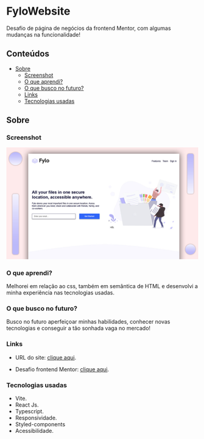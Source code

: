 # FyloWebsite

Desafio de página de negócios da frontend Mentor, com algumas mudanças na funcionalidade!

## Conteúdos

- [Sobre](#Sobre)
  - [Screenshot](#screenshot)
  - [O que aprendi?](#O-que-aprendi?)
  - [O que busco no futuro?](#O-que-busco-no-futuro?)
  - [Links](#links)
  - [Tecnologias usadas](#Tecnologias-usadas)

## Sobre

### Screenshot

![](/src/assets/images/screenshot.jpg)

### O que aprendi?

 Melhorei em relação ao css, também em semântica de HTML e desenvolvi a minha experiência nas tecnologias usadas.

### O que busco no futuro?

 Busco no futuro aperfeiçoar minhas habilidades, conhecer novas tecnologias e conseguir a tão sonhada vaga no mercado!

### Links

- URL do site: [clique aqui](https://fylo-website-ashen.vercel.app).

- Desafio frontend Mentor: [clique aqui](https://www.frontendmentor.io/challenges/fylo-landing-page-with-two-column-layout-5ca5ef041e82137ec91a50f5).

### Tecnologias usadas

- Vite.
- React Js.
- Typescript.
- Responsividade.
- Styled-components
- Acessibilidade.